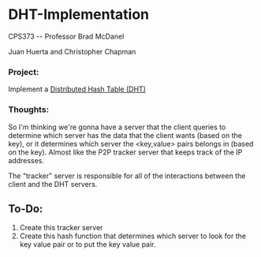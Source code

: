 # DHT-Implementation
CPS373 -- Professor Brad McDanel

Juan Huerta and Christopher Chapman 

### Project:
Implement a [Distributed Hash Table (DHT)](https://www.coursera.org/lecture/data-structures/distributed-hash-tables-tvH8H)

### Thoughts:

So I'm thinking we're gonna have a server that the client queries to determine which server has the data that the client wants (based on the key), or it determines which server the <key,value> pairs belongs in (based on the key). Almost like the P2P tracker server that keeps track of the IP addresses. 


The "tracker" server is responsible for all of the interactions between the client and the DHT servers.



## To-Do:
1. Create this tracker server
2. Create this hash function that determines which server to look for the key value pair or to put the key value pair.
